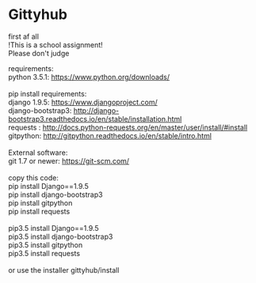 # Gittyhub
first af all<br />
!This is a school assignment!<br />
Please don't judge<br />

requirements:<br />
python 3.5.1: https://www.python.org/downloads/<br />
<br />
pip install requirements:<br />
django 1.9.5: https://www.djangoproject.com/ <br />
django-bootstrap3: http://django-bootstrap3.readthedocs.io/en/stable/installation.html<br />
requests : http://docs.python-requests.org/en/master/user/install/#install<br />
gitpython: http://gitpython.readthedocs.io/en/stable/intro.html<br />
<br />
External software:<br />
git 1.7 or newer: https://git-scm.com/<br />
<br />
copy this code: <br />
pip install Django==1.9.5 <br />
pip install django-bootstrap3 <br />
pip install gitpython <br />
pip install requests <br />
 <br />
pip3.5 install Django==1.9.5 <br />
pip3.5 install django-bootstrap3 <br />
pip3.5 install gitpython <br />
pip3.5 install requests <br />
<br />
or use the installer gittyhub/install<br />